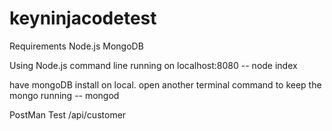 # keyninjacodetest

Requirements
Node.js
MongoDB

Using Node.js command line running on localhost:8080
-- node index

have mongoDB install on local.
open another terminal command to keep the mongo running
-- mongod

PostMan Test
/api/customer
